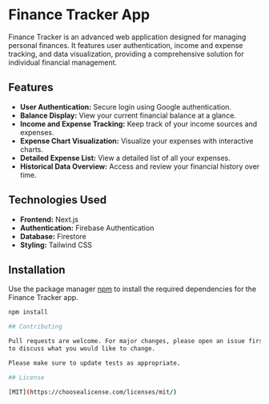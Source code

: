 # Finance Tracker App

Finance Tracker is an advanced web application designed for managing personal finances. It features user authentication, income and expense tracking, and data visualization, providing a comprehensive solution for individual financial management.

## Features

- **User Authentication:** Secure login using Google authentication.
- **Balance Display:** View your current financial balance at a glance.
- **Income and Expense Tracking:** Keep track of your income sources and expenses.
- **Expense Chart Visualization:** Visualize your expenses with interactive charts.
- **Detailed Expense List:** View a detailed list of all your expenses.
- **Historical Data Overview:** Access and review your financial history over time.

## Technologies Used

- **Frontend:** Next.js
- **Authentication:** Firebase Authentication
- **Database:** Firestore
- **Styling:** Tailwind CSS

## Installation

Use the package manager [npm](https://www.npmjs.com/) to install the required dependencies for the Finance Tracker app.

```bash
npm install

## Contributing

Pull requests are welcome. For major changes, please open an issue first
to discuss what you would like to change.

Please make sure to update tests as appropriate.

## License

[MIT](https://choosealicense.com/licenses/mit/)